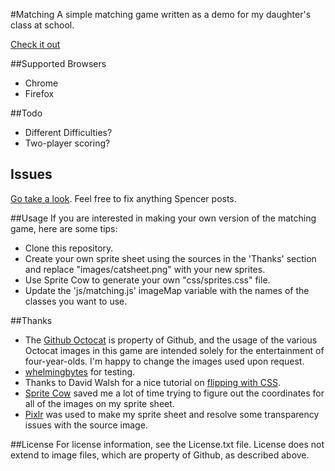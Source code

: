 #Matching
A simple matching game written as a demo for my daughter's class at school.

[Check it out](http://benkiefer.github.com/matching)

##Supported Browsers
 - Chrome
 - Firefox

##Todo
 - Different Difficulties?
 - Two-player scoring?

## Issues
[Go take a look](https://github.com/benkiefer/matching/issues). Feel free to fix anything Spencer posts.
 
##Usage
If you are interested in making your own version of the matching game, here are some tips:
 - Clone this repository.
 - Create your own sprite sheet using the sources in the 'Thanks' section and replace "images/catsheet.png" with your new sprites.
 - Use Sprite Cow to generate your own "css/sprites.css" file.
 - Update the 'js/matching.js' imageMap variable with the names of the classes you want to use.
 
##Thanks
 - The [Github Octocat](http://octodex.github.com/) is property of Github, and the usage of the various Octocat images in this game are intended solely for the entertainment of four-year-olds. I'm happy to change the images used upon request.
 - [whelmingbytes](https://github.com/whelmingbytes) for testing.
 - Thanks to David Walsh for a nice tutorial on [flipping with CSS](http://davidwalsh.name/css-flip).
 - [Sprite Cow](http://www.spritecow.com/) saved me a lot of time trying to figure out the coordinates for all of the images on my sprite sheet.
 - [Pixlr](http://pixlr.com/) was used to make my sprite sheet and resolve some transparency issues with the source image.
 
##License
For license information, see the License.txt file. License does not extend to image files, which are property of Github, as described above.
